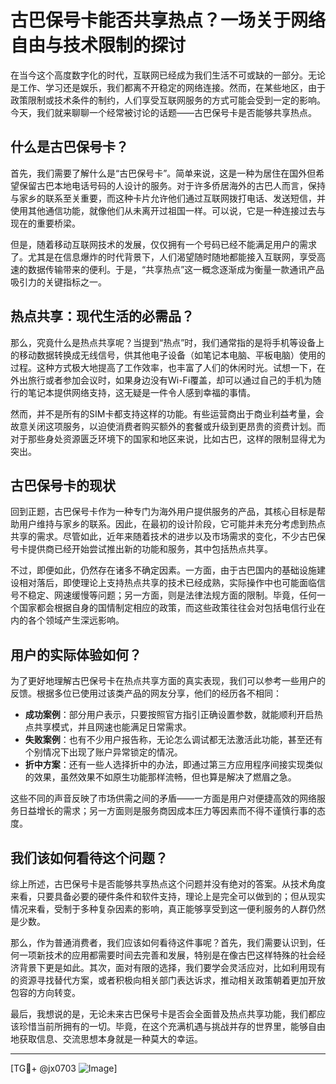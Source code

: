 # 古巴保号卡能否共享热点？一场关于网络自由与技术限制的探讨

在当今这个高度数字化的时代，互联网已经成为我们生活不可或缺的一部分。无论是工作、学习还是娱乐，我们都离不开稳定的网络连接。然而，在某些地区，由于政策限制或技术条件的制约，人们享受互联网服务的方式可能会受到一定的影响。今天，我们就来聊聊一个经常被讨论的话题——古巴保号卡是否能够共享热点。

## 什么是古巴保号卡？

首先，我们需要了解什么是“古巴保号卡”。简单来说，这是一种为居住在国外但希望保留古巴本地电话号码的人设计的服务。对于许多侨居海外的古巴人而言，保持与家乡的联系至关重要，而这种卡片允许他们通过互联网拨打电话、发送短信，并使用其他通信功能，就像他们从未离开过祖国一样。可以说，它是一种连接过去与现在的重要桥梁。

但是，随着移动互联网技术的发展，仅仅拥有一个号码已经不能满足用户的需求了。尤其是在信息爆炸的时代背景下，人们渴望随时随地都能接入互联网，享受高速的数据传输带来的便利。于是，“共享热点”这一概念逐渐成为衡量一款通讯产品吸引力的关键指标之一。

## 热点共享：现代生活的必需品？

那么，究竟什么是热点共享呢？当提到“热点”时，我们通常指的是将手机等设备上的移动数据转换成无线信号，供其他电子设备（如笔记本电脑、平板电脑）使用的过程。这种方式极大地提高了工作效率，也丰富了人们的休闲时光。试想一下，在外出旅行或者参加会议时，如果身边没有Wi-Fi覆盖，却可以通过自己的手机为随行的笔记本提供网络支持，这无疑是一件令人感到幸福的事情。

然而，并不是所有的SIM卡都支持这样的功能。有些运营商出于商业利益考量，会故意关闭这项服务，以迫使消费者购买额外的套餐或升级到更昂贵的资费计划。而对于那些身处资源匮乏环境下的国家和地区来说，比如古巴，这样的限制显得尤为突出。

## 古巴保号卡的现状

回到正题，古巴保号卡作为一种专门为海外用户提供服务的产品，其核心目标是帮助用户维持与家乡的联系。因此，在最初的设计阶段，它可能并未充分考虑到热点共享的需求。尽管如此，近年来随着技术的进步以及市场需求的变化，不少古巴保号卡提供商已经开始尝试推出新的功能和服务，其中包括热点共享。

不过，即便如此，仍然存在诸多不确定因素。一方面，由于古巴国内的基础设施建设相对落后，即使理论上支持热点共享的技术已经成熟，实际操作中也可能面临信号不稳定、网速缓慢等问题；另一方面，则是法律法规方面的限制。毕竟，任何一个国家都会根据自身的国情制定相应的政策，而这些政策往往会对包括电信行业在内的各个领域产生深远影响。

## 用户的实际体验如何？

为了更好地理解古巴保号卡在热点共享方面的真实表现，我们可以参考一些用户的反馈。根据多位已使用过该类产品的网友分享，他们的经历各不相同：

- **成功案例**：部分用户表示，只要按照官方指引正确设置参数，就能顺利开启热点共享模式，并且网速也能满足日常需求。
- **失败案例**：也有不少用户报告称，无论怎么调试都无法激活此功能，甚至还有个别情况下出现了账户异常锁定的情况。
- **折中方案**：还有一些人选择折中的办法，即通过第三方应用程序间接实现类似的效果，虽然效果不如原生功能那样流畅，但也算是解决了燃眉之急。

这些不同的声音反映了市场供需之间的矛盾——一方面是用户对便捷高效的网络服务日益增长的需求；另一方面则是服务商因成本压力等因素而不得不谨慎行事的态度。

## 我们该如何看待这个问题？

综上所述，古巴保号卡是否能够共享热点这个问题并没有绝对的答案。从技术角度来看，只要具备必要的硬件条件和软件支持，理论上是完全可以做到的；但从现实情况来看，受制于多种复杂因素的影响，真正能够享受到这一便利服务的人群仍然是少数。

那么，作为普通消费者，我们应该如何看待这件事呢？首先，我们需要认识到，任何一项新技术的应用都需要时间去完善和发展，特别是在像古巴这样特殊的社会经济背景下更是如此。其次，面对有限的选择，我们要学会灵活应对，比如利用现有的资源寻找替代方案，或者积极向相关部门表达诉求，推动相关政策朝着更加开放包容的方向转变。

最后，我想说的是，无论未来古巴保号卡是否会全面普及热点共享功能，我们都应该珍惜当前所拥有的一切。毕竟，在这个充满机遇与挑战并存的世界里，能够自由地获取信息、交流思想本身就是一种莫大的幸运。

---

[TG💪+ @jx0703 ![Image](https://github.com/user-attachments/assets/dbca1d08-cadb-493c-b0ec-ad6f7a83f270)]